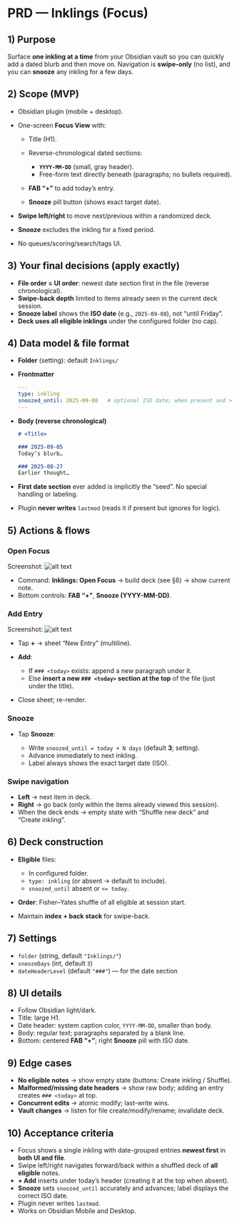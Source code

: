 # PRD — Inklings (Focus)

## 1) Purpose

Surface **one inkling at a time** from your Obsidian vault so you can quickly add a dated blurb and then move on. Navigation is **swipe-only** (no list), and you can **snooze** any inkling for a few days.

## 2) Scope (MVP)

* Obsidian plugin (mobile + desktop).
* One-screen **Focus View** with:

  * Title (H1).
  * Reverse-chronological dated sections:

    * **`YYYY-MM-DD`** (small, gray header).
    * Free-form text directly beneath (paragraphs; no bullets required).
  * **FAB “+”** to add today’s entry.
  * **Snooze** pill button (shows exact target date).
* **Swipe left/right** to move next/previous within a randomized deck.
* **Snooze** excludes the inkling for a fixed period.
* No queues/scoring/search/tags UI.

## 3) Your final decisions (apply exactly)

* **File order = UI order**: newest date section first in the file (reverse chronological).
* **Swipe-back depth** limited to items already seen in the current deck session.
* **Snooze label** shows the **ISO date** (e.g., `2025-09-08`), not “until Friday”.
* **Deck uses all eligible inklings** under the configured folder (no cap).

## 4) Data model & file format

* **Folder** (setting): default `Inklings/`
* **Frontmatter**

  ```yaml
  ---
  type: inkling
  snoozed_until: 2025-09-08   # optional ISO date; when present and > today, exclude
  ---
  ```
* **Body (reverse chronological)**

  ```md
  # <Title>

  ### 2025-09-05
  Today’s blurb…

  ### 2025-08-27
  Earlier thought…
  ```
* **First date section** ever added is implicitly the “seed”. No special handling or labeling.
* Plugin **never writes** `lastmod` (reads it if present but ignores for logic).

## 5) Actions & flows

### Open Focus

Screenshot: ![alt text](image.png)

* Command: **Inklings: Open Focus** → build deck (see §6) → show current note.
* Bottom controls: **FAB “+”**, **Snooze (YYYY-MM-DD)**.

### Add Entry

Screenshot: ![alt text](image-1.png)

* Tap **+** → sheet “New Entry” (multiline).
* **Add**:

  * If `### <today>` exists: append a new paragraph under it.
  * Else **insert a new `### <today>` section at the top** of the file (just under the title).
* Close sheet; re-render.

### Snooze

* Tap **Snooze**:

  * Write `snoozed_until = today + N days` (default **3**; setting).
  * Advance immediately to next inkling.
  * Label always shows the exact target date (ISO).

### Swipe navigation

* **Left** → next item in deck.
* **Right** → go back (only within the items already viewed this session).
* When the deck ends → empty state with “Shuffle new deck” and “Create inkling”.

## 6) Deck construction

* **Eligible** files:

  * In configured folder.
  * `type: inkling` (or absent → default to include).
  * `snoozed_until` absent or `<= today`.
* **Order**: Fisher–Yates shuffle of all eligible at session start.
* Maintain **index + back stack** for swipe-back.

## 7) Settings

* `folder` (string, default `"Inklings/"`)
* `snoozeDays` (int, default `3`)
* `dateHeaderLevel` (default `"###"`) — for the date section

## 8) UI details

* Follow Obsidian light/dark.
* Title: large H1.
* Date header: system caption color, `YYYY-MM-DD`, smaller than body.
* Body: regular text; paragraphs separated by a blank line.
* Bottom: centered **FAB “+”**; right **Snooze** pill with ISO date.

## 9) Edge cases

* **No eligible notes** → show empty state (buttons: Create inkling / Shuffle).
* **Malformed/missing date headers** → show raw body; adding an entry creates `### <today>` at top.
* **Concurrent edits** → atomic modify; last-write wins.
* **Vault changes** → listen for file create/modify/rename; invalidate deck.

## 10) Acceptance criteria

* Focus shows a single inkling with date-grouped entries **newest first** in **both UI and file**.
* Swipe left/right navigates forward/back within a shuffled deck of **all eligible** notes.
* **+ Add** inserts under today’s header (creating it at the top when absent).
* **Snooze** sets `snoozed_until` accurately and advances; label displays the correct ISO date.
* Plugin never writes `lastmod`.
* Works on Obsidian Mobile and Desktop.
